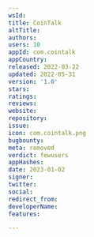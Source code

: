 ```yaml
---
wsId: 
title: CoinTalk
altTitle: 
authors: 
users: 10
appId: com.cointalk
appCountry: 
released: 2022-03-22
updated: 2022-05-31
version: '1.0'
stars: 
ratings: 
reviews: 
website: 
repository: 
issue: 
icon: com.cointalk.png
bugbounty: 
meta: removed
verdict: fewusers
appHashes: 
date: 2023-01-02
signer: 
twitter: 
social: 
redirect_from: 
developerName: 
features: 

---
```


